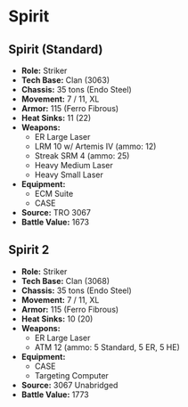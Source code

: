 # Spirit
## Spirit (Standard)
- **Role:** Striker
- **Tech Base:** Clan (3063)
- **Chassis:** 35 tons (Endo Steel)
- **Movement:** 7 / 11, XL
- **Armor:** 115 (Ferro Fibrous)
- **Heat Sinks:** 11 (22)
- **Weapons:**
  - ER Large Laser
  - LRM 10 w/ Artemis IV (ammo: 12)
  - Streak SRM 4 (ammo: 25)
  - Heavy Medium Laser
  - Heavy Small Laser
- **Equipment:**
  - ECM Suite
  - CASE
- **Source:** TRO 3067
- **Battle Value:** 1673

## Spirit 2
- **Role:** Striker
- **Tech Base:** Clan (3068)
- **Chassis:** 35 tons (Endo Steel)
- **Movement:** 7 / 11, XL
- **Armor:** 115 (Ferro Fibrous)
- **Heat Sinks:** 10 (20)
- **Weapons:**
  - ER Large Laser
  - ATM 12 (ammo: 5 Standard, 5 ER, 5 HE)
- **Equipment:**
  - CASE
  - Targeting Computer
- **Source:** 3067 Unabridged
- **Battle Value:** 1773

